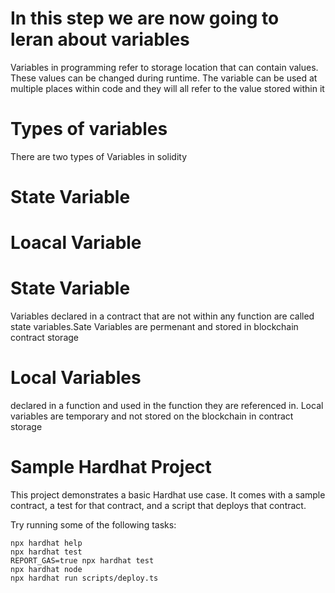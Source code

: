 # In this step we are now going to leran about variables
Variables in programming refer to storage location that can contain values. These values can be changed during runtime. The variable can be used at multiple places within code and they will all refer to the value stored within it
# Types of variables
There are two types of Variables in solidity
# State Variable
# Loacal Variable 

# State Variable 
 Variables declared in a contract that are not within any function are called state variables.Sate Variables are permenant and stored in blockchain contract storage

# Local Variables 
declared in a function and used in the function they are referenced in. Local variables are temporary and not stored on the blockchain in contract storage


# Sample Hardhat Project

This project demonstrates a basic Hardhat use case. It comes with a sample contract, a test for that contract, and a script that deploys that contract.

Try running some of the following tasks:

```shell
npx hardhat help
npx hardhat test
REPORT_GAS=true npx hardhat test
npx hardhat node
npx hardhat run scripts/deploy.ts
```
